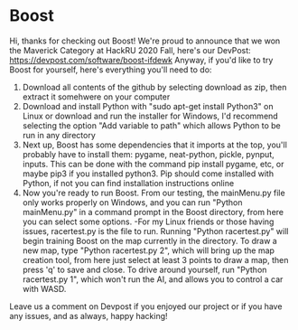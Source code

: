 # Boost

Hi, thanks for checking out Boost!
We're proud to announce that we won the Maverick Category at HackRU 2020 Fall, here's our DevPost: https://devpost.com/software/boost-ifdewk
Anyway, if you'd like to try Boost for yourself, here's everything you'll need to do:
1. Download all contents of the github by selecting download as zip, then extract it somehwere on your computer
2. Download and install Python with "sudo apt-get install Python3" on Linux or download and run the installer for Windows, I'd recommend selecting the option "Add variable to path" which allows Python to be run in any directory
3. Next up, Boost has some dependencies that it imports at the top, you'll probably have to install them: pygame, neat-python, pickle, pynput, inputs. This can be done with the command pip install pygame, etc, or maybe pip3 if you installed python3. Pip should come installed with Python, if not you can find installation instructions online
4. Now you're ready to run Boost. From our testing, the mainMenu.py file only works properly on Windows, and you can run "Python mainMenu.py" in a command prompt in the Boost directory, from here you can select some options. 
-For my Linux friends or those having issues, racertest.py is the file to run. Running "Python racertest.py" will begin training Boost on the map currently in the directory. To draw a new map, type "Python racertest.py 2", which will bring up the map creation tool, from here just select at least 3 points to draw a map, then press 'q' to save and close. To drive around yourself, run "Python racertest.py 1", which won't run the AI, and allows you to control a car with WASD. 

Leave us a comment on Devpost if you enjoyed our project or if you have any issues, and as always, happy hacking!
